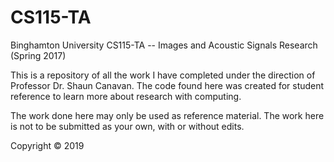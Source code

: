 # CS115-TA

Binghamton University CS115-TA -- Images and Acoustic Signals Research (Spring 2017)

This is a repository of all the work I have completed under the direction of Professor Dr. Shaun Canavan. The code found here was created for student reference to learn more about research with computing.

The work done here may only be used as reference material. The work here is not to be submitted as your own, with or without edits.

Copyright © 2019
